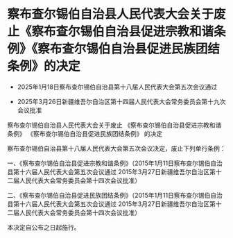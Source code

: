 # 察布查尔锡伯自治县人民代表大会关于废止《察布查尔锡伯自治县促进宗教和谐条例》《察布查尔锡伯自治县促进民族团结条例》的决定

- 2025年1月18日察布查尔锡伯自治县第十八届人民代表大会第五次会议通过

- 2025年3月26日新疆维吾尔自治区第十四届人民代表大会常务委员会第十九次会议批准

<!-- INFO END -->

察布查尔锡伯自治县人民代表大会关于废止 《察布查尔锡伯自治县促进宗教和谐条例》 《察布查尔锡伯自治县促进民族团结条例》 的决定

察布查尔锡伯自治县第十八届人民代表大会第五次会议决定，废止下列单行条例：

一、《察布查尔锡伯自治县促进宗教和谐条例》（2015年1月11日察布查尔锡伯自治县第十六届人民代表大会第五次会议通过 2015年3月27日新疆维吾尔自治区第十二届人民代表大会常务委员会第十四次会议批准）

二、《察布查尔锡伯自治县促进民族团结条例》（2015年1月11日察布查尔锡伯自治县第十六届人民代表大会第五次会议通过 2015年3月27日新疆维吾尔自治区第十二届人民代表大会常务委员会第十四次会议批准）

本决定自公布之日起施行。
